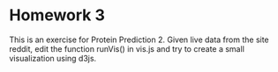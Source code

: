 Homework 3
==========

This is an exercise for Protein Prediction 2. Given live data from the site reddit, edit the function runVis() in vis.js and try to create a small visualization using d3js.
